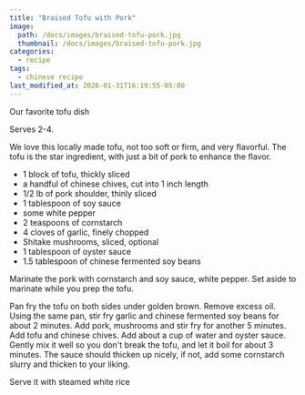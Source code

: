 ```yaml
---
title: "Braised Tofu with Pork"
image: 
  path: /docs/images/braised-tofu-pork.jpg
  thumbnail: /docs/images/braised-tofu-pork.jpg
categories:
  - recipe
tags:
  - chinese recipe
last_modified_at: 2026-01-31T16:19:55-05:00
---
```


Our favorite tofu dish

Serves 2-4.

We love this locally made tofu, not too soft or firm, and very flavorful. The tofu is the star ingredient, with just a bit of pork to enhance the flavor. 



* 1 block of tofu, thickly sliced
* a handful of chinese chives, cut into 1 inch length
* 1/2 lb of pork shoulder, thinly sliced
* 1 tablespoon of soy sauce
* some white pepper
* 2 teaspoons of cornstarch
* 4 cloves of garlic, finely chopped 
* Shitake mushrooms, sliced, optional
* 1 tablespoon of oyster sauce
* 1.5 tablespoon of chinese fermented soy beans


Marinate the pork with cornstarch and soy sauce, white pepper. Set aside to marinate while you prep the tofu.

Pan fry the tofu on both sides under golden brown. Remove excess oil. Using the same pan, stir fry garlic and chinese fermented soy beans for about 2 minutes. 
Add pork, mushrooms and stir fry for another 5 minutes. Add tofu and chinese chives. Add about a cup of water and oyster sauce. 
Gently mix it well so you don't break the tofu, and let it boil for about 3 minutes. The sauce should thicken up nicely, if not, add some cornstarch slurry and thicken to your liking.


Serve it with steamed white rice



